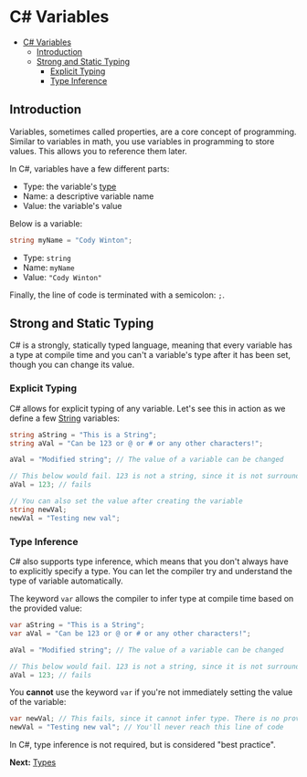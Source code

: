 # C# Variables

* [C# Variables](#c-variables)
  * [Introduction](#introduction)
  * [Strong and Static Typing](#strong-and-static-typing)
    * [Explicit Typing](#explicit-typing)
    * [Type Inference](#type-inference)

## Introduction

Variables, sometimes called properties, are a core concept of programming. Similar to variables in math, you use variables in programming to store values. This allows you to reference them later.

In C#, variables have a few different parts:

* Type: the variable's [type](types.markdown)
* Name: a descriptive variable name
* Value: the variable's value

Below is a variable:

```cs
string myName = "Cody Winton";
```

* Type: `string`
* Name: `myName`
* Value: `"Cody Winton"`

Finally, the line of code is terminated with a semicolon: `;`.

## Strong and Static Typing

C# is a strongly, statically typed language, meaning that every variable has a type at compile time and you can't a variable's type after it has been set, though you can change its value.

### Explicit Typing

C# allows for explicit typing of any variable. Let's see this in action as we define a few [String](types.markdown#string) variables:

```cs
string aString = "This is a String";
string aVal = "Can be 123 or @ or # or any other characters!";

aVal = "Modified string"; // The value of a variable can be changed

// This below would fail. 123 is not a string, since it is not surrounded by quotes
aVal = 123; // fails

// You can also set the value after creating the variable
string newVal;
newVal = "Testing new val";
```

### Type Inference

C# also supports type inference, which means that you don't always have to explicitly specify a type. You can let the compiler try and understand the type of variable automatically.

The keyword `var` allows the compiler to infer type at compile time based on the provided value:

```cs
var aString = "This is a String";
var aVal = "Can be 123 or @ or # or any other characters!";

aVal = "Modified string"; // The value of a variable can be changed

// This below would fail. 123 is not a string, since it is not surrounded by quotes
aVal = 123; // fails
```

You **cannot** use the keyword `var` if you're not immediately setting the value of the variable:

```cs
var newVal; // This fails, since it cannot infer type. There is no provided value.
newVal = "Testing new val"; // You'll never reach this line of code
```

In C#, type inference is not required, but is considered "best practice".

**Next:** [Types](types.markdown)
